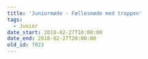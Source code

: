 ```yaml
---
title: 'Juniormøde - Fællesmøde med troppen'
tags:
  - Junior
date_start: 2018-02-27T18:00:00
date_end: 2018-02-27T20:00:00
old_id: 7023
---
```

